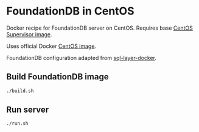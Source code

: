 FoundationDB in CentOS
======================

Docker recipe for FoundationDB server on CentOS. Requires base [CentOS Supervisor image](https://github.com/GeorgeSapkin/docker-cookbook/tree/master/centos-supervisor "CentOS Supervisor").

Uses official Docker [CentOS image](https://index.docker.io/_/centos/ "Official CentOS image on Docker index").

FoundationDB configuration adapted from [sql-layer-docker](https://bitbucket.org/mmcm/sql-layer-docker "sql-layer-docker").

## Build FoundationDB image

```bash
./build.sh
```

## Run server

```bash
./run.sh
```
